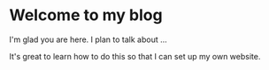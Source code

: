 # Welcome to my blog

I'm glad you are here. I plan to talk about ...

It's great to learn how to do this so that I can set up my own website. 

